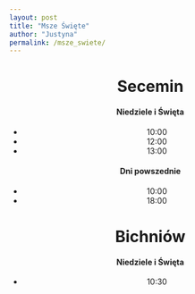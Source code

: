 ```yaml
---
layout: post
title: "Msze Święte"
author: "Justyna"
permalink: /msze_swiete/
---
```


<center> <h1> Secemin</h1>
  <h4>Niedziele i Święta</h4>
<ul>
<li>10:00</li>
<li> 12:00</li>
<li> 13:00</li>
</ul>

<h4> Dni powszednie</h4>
<ul>
<li>10:00</li>
<li> 18:00</li>
</ul>

<h1>Bichniów</h1>
  <h4>Niedziele i Święta</h4>
<ul>
<li>10:30</li>
</ul>
  </center>



